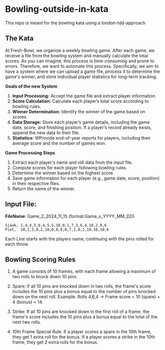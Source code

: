 # Bowling-outside-in-kata
This repo is meant for the bowling kata using a london-tdd-approach

## The Kata
At Fresh-Bowl, we organize a weekly bowling game. After each game, we receive a file from the bowling system and manually calculate the total scores. As you can imagine, this process is time-consuming and prone to errors. Therefore, we want to automate this process. Specifically, we aim to have a system where we can upload a game file, process it to determine the game's winner, and store individual player statistics for long-term tracking.


**Goals of the new System**
1. **Input Processing:** Accept the game file and extract player information.
2. **Score Calculation:** Calculate each player’s total score according to bowling rules.
3. **Winner Determination:** Identify the winner of the game based on scores.
4. **Data Storage:** Store each player’s game details, including the game date, score, and finishing position. If a player’s record already exists, append the new data to their file.
5. **Statistics:** WProvide end-of-year reports for players, including their average score and the number of games won.


**Game Processing Steps**

1. Extract each player's name and roll data from the input file.
2. Compute scores for each player following bowling rules.
3. Determine the winner based on the highest score.
4. Save game information for each player (e.g., game date, score, position) in their respective files.
5. Return the name of the winner.

## Input File:
**FileName**:  Game_2_2024_11_15
(format:Game_x_YYYY_MM_DD)

```
Sjaak, 1,4,4,5,6,4,5,5,10,0,1,7,3,6,4,10,2,8,6
Piet,  10,1,3,8,2,10,0,0,8,0,7,2,8,1,10,10,10,6
```
Each Line starts with the players name, continuing with the pins rolled for each throw.

## Bowling Scoring Rules
1. A game consists of 10 frames, with each frame allowing a maximum of two rolls to knock down 10 pins.
2. Spare: If all 10 pins are knocked down in two rolls, the frame's score includes the 10 pins plus a bonus equal to the number of pins knocked down on the next roll.
    Example: Rolls 4,6,4 → Frame score = 10 (spare) + 4 (bonus) = 14.

3. Strike: If all 10 pins are knocked down in the first roll of a frame, the frame's score includes the 10 pins plus a bonus equal to the total of the next two rolls.
4. 10th Frame Special Rule:
    If a player scores a spare in the 10th frame, they get 1 extra roll for the bonus.
    If a player scores a strike in the 10th frame, they get 2 extra rolls for the bonus.


